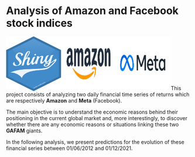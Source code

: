 # Analysis of Amazon and Facebook stock indices 

<p align="left"> 
    <img width="150" height="150" src="assets/img/logo_shiny.png" align="left"></img>
    <img width="150" height="150" src="assets/img/amzn.png" align="left"></img>
    <img width="150" height="150" src="assets/img/Meta_Inc_logo.jpg" align="left"></img>
</p>

<!-- Add comment (here)  -->
<br><br><br><br><br><br><br>

This project consists of analyzing two daily financial time series of returns which are respectively **Amazon** and **Meta** (Facebook).  

The main objective is to understand the economic reasons behind their positioning in the current global market and, more interestingly, to discover whether there are any economic reasons or situations linking these two **GAFAM** giants.  

In the following analysis, we present predictions for the evolution of these financial series
between 01/06/2012 and 01/12/2021.
